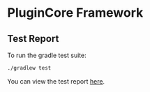 # PluginCore Framework

## Test Report
To run the gradle test suite:
```bash
./gradlew test
```
You can view the test report [here](build/reports/tests/test/index.html).
